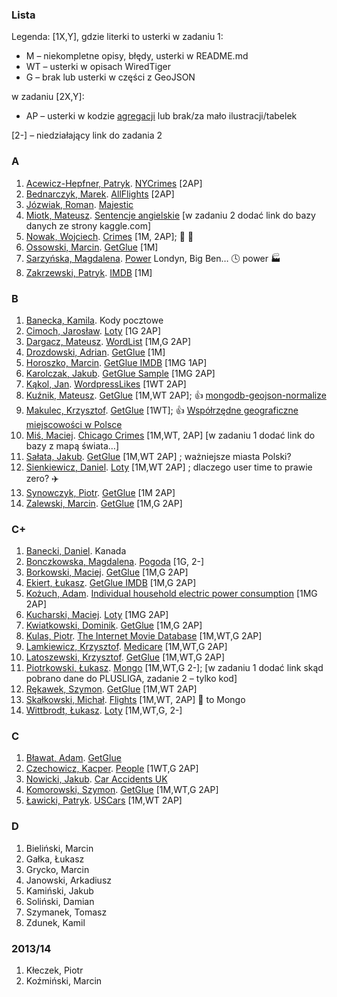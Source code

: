 ### Lista

Legenda: [1X,Y], gdzie literki to usterki w zadaniu 1:

* M – niekompletne opisy, błędy, usterki w README.md
* WT – usterki w opisach WiredTiger
* G – brak lub usterki w części z GeoJSON

w zadaniu [2X,Y]:

* AP – usterki w kodzie [agregacji](Aggregations_2.6.md)
  lub brak/za mało ilustracji/tabelek

[2-] – niedziałający link do zadania 2

### A

1. [Acewicz-Hepfner, Patryk](https://github.com/pacewicz/NoSQLWB/blob/master/Zad1.md). [NYCrimes](https://github.com/pacewicz/NoSQLWB/blob/master/Zad2.md) [2AP]
1. [Bednarczyk, Marek](https://github.com/mbednarczyk/nosql_lab). [AllFlights](https://github.com/mbednarczyk/nosql_lab/tree/master/ex2) [2AP]
1. [Józwiak, Roman](https://github.com/gruchanet/nosql_experiments/blob/master/solutions/exercise1.md). [Majestic](https://github.com/gruchanet/nosql_experiments/blob/master/solutions/exercise2.md)
1. [Miotk, Mateusz](https://github.com/miotek32/NoSQL). [Sentencje angielskie](https://github.com/miotek32/NoSQL---Exercise2) \[w zadaniu 2 dodać link do bazy danych ze strony kaggle.com]
1. [Nowak, Wojciech](https://github.com/YoungCoder/agregacje3). [Crimes](https://github.com/YoungCoder/agregacje3) [1M, 2AP];
   :car: :police_car:
1. [Ossowski, Marcin](https://github.com/mossowski/NoSQL-lab/blob/master/zad1.md). [GetGlue](https://github.com/mossowski/NoSQL-lab/blob/master/zad2.md) [1M]
1. [Sarzyńska, Magdalena](https://github.com/Madzia/NoSQL_UG/blob/master/zad1.md). [Power](https://github.com/Madzia/NoSQL_UG/blob/master/zad2.md)
   Londyn, Big Ben… :clock4: power :factory:
1. [Zakrzewski, Patryk](https://github.com/zakrzes/Technologie-NoSQL). [IMDB](https://github.com/zakrzes/Technologie-NoSQL/blob/master/Zadanie%202.md) [1M]


### B

1. [Banecka, Kamila](https://bitbucket.org/KamBan/nosql). Kody pocztowe
1. [Cimoch, Jarosław](https://github.com/jcimoch/noSQL-labs). [Loty](https://github.com/jcimoch/noSQL-labs#zad-2) [1G 2AP]
1. [Dargacz, Mateusz](https://github.com/mateuszdargacz/noSQL-aggregation). [WordList](https://github.com/mateuszdargacz/nosql_aggregation_2) [1M,G 2AP]
1. [Drozdowski, Adrian](https://github.com/adrozdowski/NoSQL/blob/master/Zadanie1.md). [GetGlue](https://github.com/adrozdowski/NoSQL/blob/master/Zadanie2.md) [1M]
1. [Horoszko, Marcin](https://github.com/cinkonaap/nosql/blob/master/zad1/rozwiazanie.md). [GetGlue IMDB](https://github.com/cinkonaap/nosql/blob/master/zad2/rozwiazanie.md) [1MG 1AP]
1. [Karolczak, Jakub](https://github.com/Taureli/NoSQL1/blob/master/Zadanie1/README.md). [GetGlue Sample](https://github.com/Taureli/NoSQL1/blob/master/Zadanie2/README.md) [1MG 2AP]
1. [Kąkol, Jan](https://bitbucket.org/Jankkol/nosqlzad1). [WordpressLikes](https://bitbucket.org/Jankkol/nosqlzad2) [1WT 2AP]
1. [Kuźnik, Mateusz](https://github.com/Misiek92/NoSQL1/blob/master/zadanie1.md). [GetGlue](https://github.com/Misiek92/NoSQL1/blob/master/zadanie2.md) [1M,WT 2AP];
   :+1: [mongodb-geojson-normalize](https://www.npmjs.org/package/mongodb-geojson-normalize)
1. [Makulec, Krzysztof](https://bitbucket.org/gokus/nosql/). [GetGlue](https://bitbucket.org/gokus/nosql/src/12c8f371c874879d92f1f242807735f0d3347215/zadanie_2.md) [1WT];
   :+1: [Współrzędne geograficzne miejscowości w Polsce](http://astrowiki.eu/index.php?title=Wsp%C3%B3%C5%82rz%C4%99dne_geograficzne_miejscowo%C5%9Bci_w_Polsce)
1. [Miś, Maciej](https://github.com/MacMisDev/nosql). [Chicago Crimes](https://github.com/MacMisDev/nosql) [1M,WT, 2AP] \[w zadaniu 1 dodać link do bazy z mapą świata…]
1. [Sałata, Jakub](https://github.com/jsalata/NoSQL/blob/master/zadanie1.md). [GetGlue](https://github.com/jsalata/NoSQL/blob/master/zadanie2.md) [1M,WT 2AP] ; ważniejsze miasta Polski?
1. [Sienkiewicz, Daniel](https://github.com/henio180/NoSQL). [Loty](https://github.com/henio180/NoSQL2) [1M,WT 2AP] ; dlaczego user time to prawie zero? :airplane:
1. [Synowczyk, Piotr](https://github.com/psynowczyk/tnosql). [GetGlue](https://github.com/psynowczyk/tnosql2) [1M 2AP]
1. [Zalewski, Marcin](https://github.com/mzalewskiug/nosql-uczelnia/blob/master/zadanie1.md). [GetGlue](https://github.com/mzalewskiug/nosql-uczelnia/blob/master/zadanie2.md) [1M,G 2AP]


### C+

1. [Banecki, Daniel](https://bitbucket.org/Harpie/nosql). Kanada
1. [Bonczkowska, Magdalena](https://github.com/mbonczkowska/NoSQLzadanie). [Pogoda](https://github.com/mbonczkowska/NoSQLzadanie/blob/master/Zadanie2.md) [1G, 2-]
1. [Borkowski, Maciej](https://github.com/maciekBorkowski/TrainMongoDB). [GetGlue](https://github.com/maciekBorkowski/GetGlue) [1M,G 2AP]
1. [Ekiert, Łukasz](https://github.com/lekiert/nosql/blob/master/zad1.md). [GetGlue IMDB](https://github.com/lekiert/nosql/blob/master/zad2.md) [1M,G 2AP]
1. [Kożuch, Adam](https://bitbucket.org/AdamKozuch/zadanie1/src). [Individual household electric power consumption](https://bitbucket.org/AdamKozuch/zadanie2/src/ef3eec83df456b7c271a3b36631e3eafc3b78f2c?at=master) [1MG 2AP]
1. [Kucharski, Maciej](https://github.com/Maciekek/noSQL). [Loty](https://github.com/Maciekek/noSQL/tree/master/zad2) [1MG 2AP]
1. [Kwiatkowski, Dominik](https://github.com/Kalumniatoris/fornosqleihp/blob/master/README.md). [GetGlue](https://github.com/Kalumniatoris/fornosqleihp/blob/master/Zadanie2/Zadanie2.md) [1M,G 2AP]
1. [Kulas, Piotr](https://github.com/pkulas/nosql/blob/master/zadanie1.md). [The Internet Movie Database](https://github.com/pkulas/nosql/blob/master/zadanie2.md) [1M,WT,G 2AP]
1. [Lamkiewicz, Krzysztof](https://github.com/KLamkiewicz/NoSql/blob/master/Lab1.md). [Medicare](https://github.com/KLamkiewicz/NoSql/blob/master/Lab2.md) [1M,WT,G 2AP]
1. [Latoszewski, Krzysztof](https://github.com/klatoszewski/nosql/blob/master/Zadanie_1.md). [GetGlue](https://github.com/klatoszewski/nosql/blob/master/Zadanie_2.md) [1M,WT,G 2AP]
1. [Piotrkowski, Łukasz](https://bitbucket.org/lpiotrkowski/mongo). [Mongo](https://bitbucket.org/lpiotrkowski/mongo/src/326b0f3f1458769947469054b30384e10a279e98/zadanie2/?at=master)
   [1M,WT,G 2-]; \[w zadaniu 1 dodać link skąd pobrano dane do PLUSLIGA, zadanie 2 – tylko kod]
1. [Rękawek, Szymon](https://github.com/waveq/nosqlUG/blob/master/Zad1.md). [GetGlue](https://github.com/waveq/nosqlUG/blob/master/Zad2.md) [1M,WT 2AP]
1. [Skałkowski, Michał](https://github.com/Michaldwadwa/nosql). [Flights](https://github.com/Michaldwadwa/nosql2) [1M,WT, 2AP] :love_letter: to Mongo
1. [Wittbrodt, Łukasz](https://bitbucket.org/lukasz978/nosql). [Loty](https://bitbucket.org/lukasz978/nosql/src/c825abb9c659e7bae2fd1c372ec18a0a79bb0d02/zad2.md?at=master) [1M,WT,G, 2-]


### C

1. [Bławat, Adam](https://github.com/ablawat/technologie-nosql/blob/master/zadanie-1.md). [GetGlue](https://github.com/ablawat/technologie-nosql/blob/master/zadanie-2.md)
1. [Czechowicz, Kacper](https://github.com/kipperek/nosqlOne). [People](https://github.com/kipperek/nosqlTwo) [1WT,G 2AP]
1. [Nowicki, Jakub](https://github.com/jnowicki/NoSQL-JN). [Car Accidents UK](https://github.com/jnowicki/NoSQL-JN2)
1. [Komorowski, Szymon](https://github.com/szykom/nosql/blob/master/ex1.md). [GetGlue](https://github.com/szykom/nosql/blob/master/ex2.md) [1M,WT,G 2AP]
1. [Ławicki, Patryk](https://bitbucket.org/true-or-false/mongo). [USCars](https://bitbucket.org/true-or-false/aggregations) [1M,WT 2AP]


### D

1. Bieliński, Marcin
1. Gałka, Łukasz
1. Grycko, Marcin
1. Janowski, Arkadiusz
1. Kamiński, Jakub
1. Soliński, Damian
1. Szymanek, Tomasz
1. Zdunek, Kamil


### 2013/14

1. Kłeczek, Piotr
1. Koźmiński, Marcin
